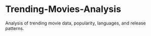 # Trending-Movies-Analysis
Analysis of trending movie data, popularity, languages, and release patterns.
